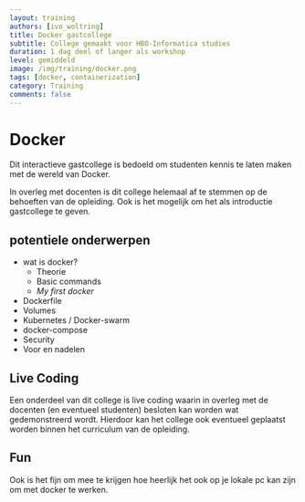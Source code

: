 ```yaml
---
layout: training
authors: [ivo_woltring]
title: Docker gastcollege
subtitle: College gemaakt voor HBO-Informatica studies
duration: 1 dag deel of langer als workshop
level: gemiddeld
image: /img/training/docker.png
tags: [docker, containerization]
category: Training
comments: false
---
```


# Docker

Dit interactieve gastcollege is bedoeld om studenten kennis te laten maken 
met de wereld van Docker.

In overleg met docenten is dit college helemaal af te stemmen op de behoeften van
de opleiding. Ook is het mogelijk om het als introductie gastcollege te geven.

## potentiele onderwerpen

* wat is docker?
    * Theorie
    * Basic commands
    * _My first docker_
* Dockerfile
* Volumes
* Kubernetes / Docker-swarm
* docker-compose
* Security
* Voor en nadelen

## Live Coding

Een onderdeel van dit college is live coding waarin in overleg met de docenten (en eventueel studenten)
besloten kan worden wat gedemonstreerd wordt. Hierdoor kan het college ook eventueel geplaatst worden
binnen het curriculum van de opleiding.

## Fun

Ook is het fijn om mee te krijgen hoe heerlijk het ook op je lokale pc kan zijn om
met docker te werken.

 